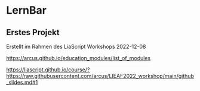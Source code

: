 # LernBar
## Erstes Projekt

Erstellt im Rahmen des LiaScript Workshops 2022-12-08

https://arcus.github.io/education_modules/list_of_modules

https://liascript.github.io/course/?https://raw.githubusercontent.com/arcus/LIEAF2022_workshop/main/github_slides.md#1
